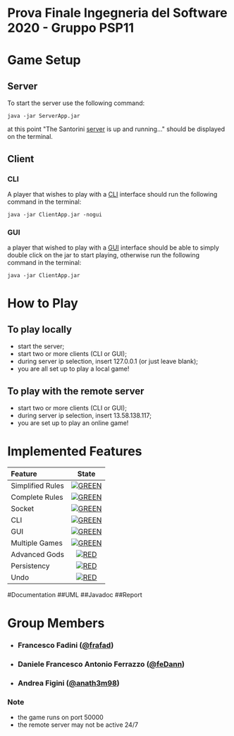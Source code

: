 # Prova Finale Ingegneria del Software 2020 - Gruppo PSP11

# Game Setup

## Server
To start the server use the following command:
```
java -jar ServerApp.jar
```

at this point "The Santorini [server](https://github.com/feDann/ing-sw-2020-fadini-ferrazzo-figini/blob/master/Derivelables/final/jar/ServerApp.jar) is up and running..." should be displayed on the terminal.
## Client
### CLI
A player that wishes to play with a [CLI](https://github.com/feDann/ing-sw-2020-fadini-ferrazzo-figini/blob/master/Derivelables/final/jar/ClientApp.jar) interface should run the following command in the terminal:
```
java -jar ClientApp.jar -nogui
```
### GUI
a player that wished to play with a [GUI](https://github.com/feDann/ing-sw-2020-fadini-ferrazzo-figini/blob/master/Derivelables/final/jar/ClientApp.jar) interface should be able to simply double click on the jar to start playing,
otherwise run the following command in the terminal:
```
java -jar ClientApp.jar
```
# How to Play
## To play locally
- start the server;
- start two or more clients (CLI or GUI);
- during server ip selection, insert 127.0.0.1 (or just leave blank);
- you are all set up to play a local game!
## To play with the remote server
- start two or more clients (CLI or GUI);
- during server ip selection, insert 13.58.138.117;
- you are set up to play an online game!


# Implemented Features
| Feature | State |
|:-----------------------|:------------------------------------:|
| Simplified Rules | [![GREEN](https://placehold.it/15/44bb44/44bb44)](#)|
| Complete Rules | [![GREEN](https://placehold.it/15/44bb44/44bb44)](#)|
| Socket | [![GREEN](https://placehold.it/15/44bb44/44bb44)](#)|
| CLI | [![GREEN](https://placehold.it/15/44bb44/44bb44)](#)|
| GUI | [![GREEN](https://placehold.it/15/44bb44/44bb44)](#)|
| Multiple Games | [![GREEN](https://placehold.it/15/44bb44/44bb44)](#)|
| Advanced Gods | [![RED](https://placehold.it/15/f03c15/f03c15)](#)|
| Persistency | [![RED](https://placehold.it/15/f03c15/f03c15)](#)|
| Undo | [![RED](https://placehold.it/15/f03c15/f03c15)](#)|

#Documentation
##UML
##Javadoc
##Report


# Group Members
- ###       Francesco Fadini ([@frafad](https://github.com/frafad))
- ###       Daniele Francesco Antonio Ferrazzo ([@feDann](https://github.com/feDann))
- ###       Andrea Figini ([@anath3m98](https://github.com/anath3m98))

### Note
- the game runs on port 50000
- the remote server may not be active 24/7
<!--
[![RED](https://placehold.it/15/f03c15/f03c15)](#)
[![YELLOW](https://placehold.it/15/ffdd00/ffdd00)](#)
[![GREEN](https://placehold.it/15/44bb44/44bb44)](#)
-->
